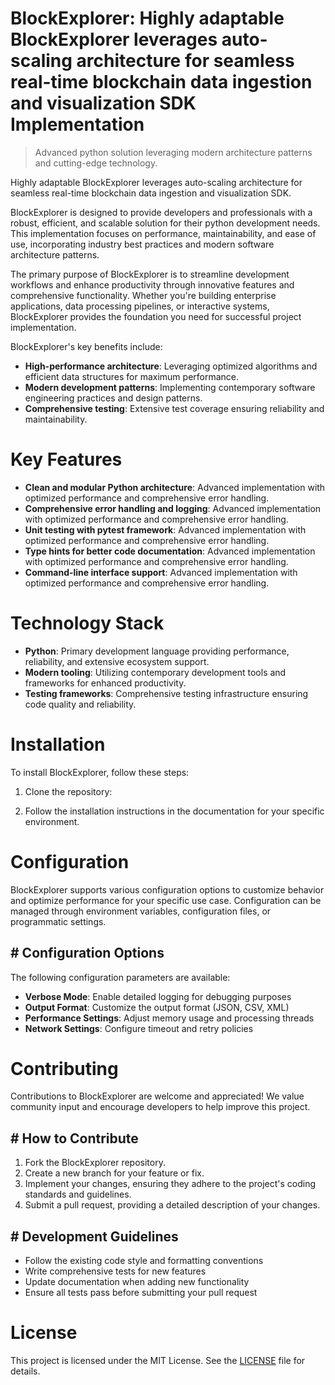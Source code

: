 <!-- fallback_BlockExplorer_20251028202630_78878 -->

# BlockExplorer: Highly adaptable BlockExplorer leverages auto-scaling architecture for seamless real-time blockchain data ingestion and visualization SDK Implementation
> Advanced python solution leveraging modern architecture patterns and cutting-edge technology.

Highly adaptable BlockExplorer leverages auto-scaling architecture for seamless real-time blockchain data ingestion and visualization SDK.

BlockExplorer is designed to provide developers and professionals with a robust, efficient, and scalable solution for their python development needs. This implementation focuses on performance, maintainability, and ease of use, incorporating industry best practices and modern software architecture patterns.

The primary purpose of BlockExplorer is to streamline development workflows and enhance productivity through innovative features and comprehensive functionality. Whether you're building enterprise applications, data processing pipelines, or interactive systems, BlockExplorer provides the foundation you need for successful project implementation.

BlockExplorer's key benefits include:

* **High-performance architecture**: Leveraging optimized algorithms and efficient data structures for maximum performance.
* **Modern development patterns**: Implementing contemporary software engineering practices and design patterns.
* **Comprehensive testing**: Extensive test coverage ensuring reliability and maintainability.

# Key Features

* **Clean and modular Python architecture**: Advanced implementation with optimized performance and comprehensive error handling.
* **Comprehensive error handling and logging**: Advanced implementation with optimized performance and comprehensive error handling.
* **Unit testing with pytest framework**: Advanced implementation with optimized performance and comprehensive error handling.
* **Type hints for better code documentation**: Advanced implementation with optimized performance and comprehensive error handling.
* **Command-line interface support**: Advanced implementation with optimized performance and comprehensive error handling.

# Technology Stack

* **Python**: Primary development language providing performance, reliability, and extensive ecosystem support.
* **Modern tooling**: Utilizing contemporary development tools and frameworks for enhanced productivity.
* **Testing frameworks**: Comprehensive testing infrastructure ensuring code quality and reliability.

# Installation

To install BlockExplorer, follow these steps:

1. Clone the repository:


2. Follow the installation instructions in the documentation for your specific environment.

# Configuration

BlockExplorer supports various configuration options to customize behavior and optimize performance for your specific use case. Configuration can be managed through environment variables, configuration files, or programmatic settings.

## # Configuration Options

The following configuration parameters are available:

* **Verbose Mode**: Enable detailed logging for debugging purposes
* **Output Format**: Customize the output format (JSON, CSV, XML)
* **Performance Settings**: Adjust memory usage and processing threads
* **Network Settings**: Configure timeout and retry policies

# Contributing

Contributions to BlockExplorer are welcome and appreciated! We value community input and encourage developers to help improve this project.

## # How to Contribute

1. Fork the BlockExplorer repository.
2. Create a new branch for your feature or fix.
3. Implement your changes, ensuring they adhere to the project's coding standards and guidelines.
4. Submit a pull request, providing a detailed description of your changes.

## # Development Guidelines

* Follow the existing code style and formatting conventions
* Write comprehensive tests for new features
* Update documentation when adding new functionality
* Ensure all tests pass before submitting your pull request

# License

This project is licensed under the MIT License. See the [LICENSE](https://github.com/JoseMariaAlarconArenas/BlockExplorer/blob/main/LICENSE) file for details.
